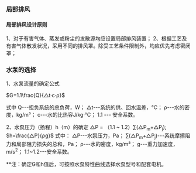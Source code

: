 ### 局部排风

#### 局部排风设计原则

1、对于有害气体、蒸发或粉尘的发散源均应设置局部排风装置；
2、根据工艺及有害气体散发状况，采用不同的排风罩。除受工艺条件限制外，均应优先考虑密闭罩；

### 水泵的选择

1、水泵流量的确定公式

$G=1.1\frac{Q}{△t·c·ρ}$

式中 Q---担负系统的总负荷，W；
△t---系统的供、回水温差，℃；
ρ---水的密度，kg/m³；
c---水的比热容J/kg·℃；
1.1 --- 安全系数。

2、水泵压力（扬程）h（m）的确定
△P = （1.1 ~ 1.2）∑(△P<sub>m</sub>+△P<sub>j</sub>);
$h=\frac{△P}{ρg}$
式中： △P---水泵压力，Pa；
∑(△P<sub>m</sub>+△P<sub>j</sub>)---系统摩擦阻力和局部阻力损失的总和，Pa；
ρ---水的密度，kg/m³；
g---重力加速度，m/s<sup>2</sup>；
1.1~1.2---安全系数。

**注：确定G和h值后，可按照水泵特性曲线选择水泵型号和配套电机。